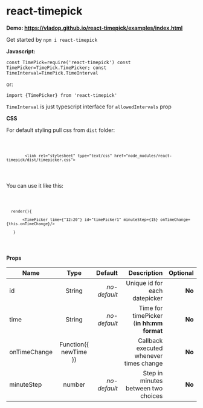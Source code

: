 # react-timepick

<b>Demo: https://vladop.github.io/react-timepick/examples/index.html </b>


Get started by
  <code>npm i react-timepick</code>
  
  <b>Javascript:</b>
  
  
  <code>const TimePick=require('react-timepick')
  const TimePicker=TimePick.TimePicker;
  const TimeInterval=TimePick.TimeInterval
  </code>
  
  or:
  
  <code>import {TimePicker} from 'react-timepick'</code>
  
  <code>TimeInterval</code> is just typescript interface for <code>allowedIntervals</code> prop
  
  <b>CSS</b>
  
  For default styling pull css from <code>dist</code> folder:
  
   <code>
            
            <link rel="stylesheet" type="text/css" href="node_modules/react-timepick/dist/timepicker.css">                
   
   </code>
  
  
  You can use it like this:
  
  <code>
      
      render(){
       
           <TimePicker time={"12:20"} id="timePicker1" minuteStep={15} onTimeChange={this.onTimeChange}/>
           
       }    
       
  </code>
  
  <b>Props</b>
  
  
   Name         | Type           | Default          | Description                                | Optional
| ------------- |:--------------:| ----------------:| ------------------------------------------:| ---------:|
| id            | String         | <i>no-default</i>| Unique id for each datepicker              | <b>No</b> |
| time          | String         | <i>no-default</i>| Time for timePicker (<b>in hh:mm format</b>| <b>No</b> |
| onTimeChange  | Function({ newTime }) |           | Callback executed whenever times change    | <b>No</b> |
| minuteStep  | number |   <i>no-default</i>        | Step in minutes between two choices        | <b>No</b> |

